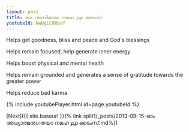```yaml
---
layout: post
title: ഓം വാസിയായ നമഹ ൧൧ ടൈംസ്
youtubeId: NwDgLC8QoaY
---
```

 
 
Helps get goodness, bliss and peace and God's blessings
 
Helps remain focused, help generate inner energy 
 
Helps boost physical and mental health 
 
Helps remain grounded and generates a sense of gratitude towards the greater power 
 
Helps reduce bad karma
 
 
 
 


{% include youtubePlayer.html id=page.youtubeId %}
 
[Next]({{ site.baseurl }}{% link  split1/_posts/2013-09-15-ഓം അധ്യാത്മനുഗതയാ നമഹ ൧൧ ടൈംസ്.md%})
 
